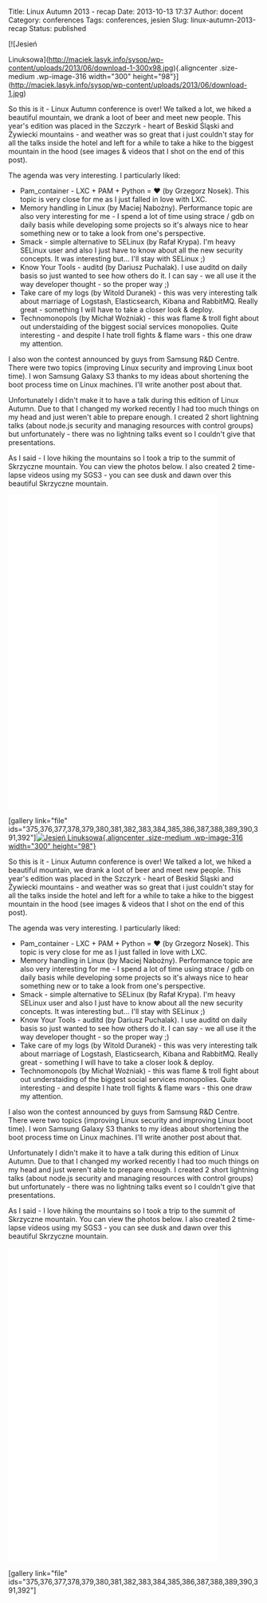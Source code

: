 Title: Linux Autumn 2013 - recap
Date: 2013-10-13 17:37
Author: docent
Category: conferences
Tags: conferences, jesien
Slug: linux-autumn-2013-recap
Status: published

<!--:en-->[![Jesień
Linuksowa](http://maciek.lasyk.info/sysop/wp-content/uploads/2013/06/download-1-300x98.jpg){.aligncenter
.size-medium .wp-image-316 width="300"
height="98"}](http://maciek.lasyk.info/sysop/wp-content/uploads/2013/06/download-1.jpg)

So this is it - Linux Autumn conference is over! We talked a lot, we
hiked a beautiful mountain, we drank a loot of beer and meet new people.
This year's edition was placed in the Szczyrk - heart of Beskid Śląski
and Żywiecki mountains - and weather was so great that i just couldn't
stay for all the talks inside the hotel and left for a while to take a
hike to the biggest mountain in the hood (see images & videos that I
shot on the end of this post).

The agenda was very interesting. I particularly liked:

-   <span style="line-height: 13px;">Pam\_container - LXC + PAM + Python
    = ♥ (by Grzegorz Nosek). This topic is very close for me as I just
    falled in love with LXC.</span>
-   Memory handling in Linux (by Maciej Nabożny). Performance topic are
    also very interesting for me - I spend a lot of time using strace /
    gdb on daily basis while developing some projects so it's always
    nice to hear something new or to take a look from one's perspective.
-   Smack - simple alternative to SELinux (by Rafał Krypa). I'm heavy
    SELinux user and also I just have to know about all the new
    security concepts. It was interesting but... I'll stay with
    SELinux ;)
-   Know Your Tools - auditd (by Dariusz Puchalak). I use auditd on
    daily basis so just wanted to see how others do it. I can say - we
    all use it the way developer thought - so the proper way ;)
-   Take care of my logs (by Witold Duranek) - this was very interesting
    talk about marriage of Logstash, Elasticsearch, Kibana and RabbitMQ.
    Really great - something I will have to take a closer look & deploy.
-   Technomonopols (by Michał Woźniak) - this was flame & troll fight
    about out understaiding of the biggest social services monopolies.
    Quite interesting - and despite I hate troll fights & flame wars -
    this one draw my attention.

I also won the contest announced by guys from Samsung R&D Centre. There
were two topics (improving Linux security and improving Linux boot
time). I won Samsung Galaxy S3 thanks to my ideas about shortening the
boot process time on Linux machines. I'll write another post about that.

Unfortunately I didn't make it to have a talk during this edition of
Linux Autumn. Due to that I changed my worked recently I had too much
things on my head and just weren't able to prepare enough. I created 2
short lightning talks (about node.js security and managing resources
with control groups) but unfortunately - there was no lightning talks
event so I couldn't give that presentations.

As I said - I love hiking the mountains so I took a trip to the summit
of Skrzyczne mountain. You can view the photos below. I also created 2
time-lapse videos using my SGS3 - you can see dusk and dawn over this
beautiful Skrzyczne mountain.

<iframe width="420" height="315" src="//www.youtube.com/embed/YU6r3S1eFq0?rel=0" frameborder="0" allowfullscreen></iframe>

<iframe width="420" height="315" src="//www.youtube.com/embed/xiaeb61nQFU?rel=0" frameborder="0" allowfullscreen></iframe>

\[gallery link="file"
ids="375,376,377,378,379,380,381,382,383,384,385,386,387,388,389,390,391,392"\]<!--:--><!--:pl-->[![Jesień
Linuksowa](http://maciek.lasyk.info/sysop/wp-content/uploads/2013/06/download-1-300x98.jpg){.aligncenter
.size-medium .wp-image-316 width="300"
height="98"}](http://maciek.lasyk.info/sysop/wp-content/uploads/2013/06/download-1.jpg)

So this is it - Linux Autumn conference is over! We talked a lot, we
hiked a beautiful mountain, we drank a loot of beer and meet new people.
This year's edition was placed in the Szczyrk - heart of Beskid Śląski
and Żywiecki mountains - and weather was so great that i just couldn't
stay for all the talks inside the hotel and left for a while to take a
hike to the biggest mountain in the hood (see images & videos that I
shot on the end of this post).

The agenda was very interesting. I particularly liked:

-   <span style="line-height: 13px;">Pam\_container - LXC + PAM + Python
    = ♥ (by Grzegorz Nosek). This topic is very close for me as I just
    falled in love with LXC.</span>
-   Memory handling in Linux (by Maciej Nabożny). Performance topic are
    also very interesting for me - I spend a lot of time using strace /
    gdb on daily basis while developing some projects so it's always
    nice to hear something new or to take a look from one's perspective.
-   Smack - simple alternative to SELinux (by Rafał Krypa). I'm heavy
    SELinux user and also I just have to know about all the new
    security concepts. It was interesting but... I'll stay with
    SELinux ;)
-   Know Your Tools - auditd (by Dariusz Puchalak). I use auditd on
    daily basis so just wanted to see how others do it. I can say - we
    all use it the way developer thought - so the proper way ;)
-   Take care of my logs (by Witold Duranek) - this was very interesting
    talk about marriage of Logstash, Elasticsearch, Kibana and RabbitMQ.
    Really great - something I will have to take a closer look & deploy.
-   Technomonopols (by Michał Woźniak) - this was flame & troll fight
    about out understaiding of the biggest social services monopolies.
    Quite interesting - and despite I hate troll fights & flame wars -
    this one draw my attention.

I also won the contest announced by guys from Samsung R&D Centre. There
were two topics (improving Linux security and improving Linux boot
time). I won Samsung Galaxy S3 thanks to my ideas about shortening the
boot process time on Linux machines. I'll write another post about that.

Unfortunately I didn't make it to have a talk during this edition of
Linux Autumn. Due to that I changed my worked recently I had too much
things on my head and just weren't able to prepare enough. I created 2
short lightning talks (about node.js security and managing resources
with control groups) but unfortunately - there was no lightning talks
event so I couldn't give that presentations.

As I said - I love hiking the mountains so I took a trip to the summit
of Skrzyczne mountain. You can view the photos below. I also created 2
time-lapse videos using my SGS3 - you can see dusk and dawn over this
beautiful Skrzyczne mountain.

<iframe width="420" height="315" src="//www.youtube.com/embed/YU6r3S1eFq0?rel=0" frameborder="0" allowfullscreen></iframe>

<iframe width="420" height="315" src="//www.youtube.com/embed/xiaeb61nQFU?rel=0" frameborder="0" allowfullscreen></iframe>

\[gallery link="file"
ids="375,376,377,378,379,380,381,382,383,384,385,386,387,388,389,390,391,392"\]<!--:-->
